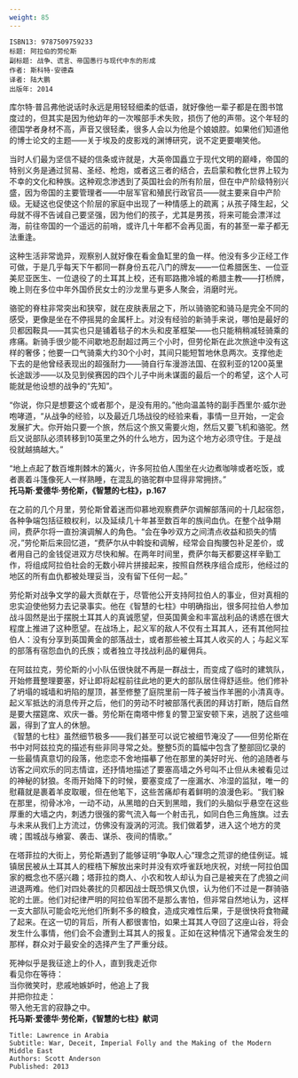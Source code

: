 ```yaml
---
weight: 85
---
```


```
ISBN13: 9787509759233
标题: 阿拉伯的劳伦斯
副标题: 战争、谎言、帝国愚行与现代中东的形成
作者: 斯科特·安德森
译者: 陆大鹏
出版年: 2014
```

库尔特·普吕弗他说话时永远是用轻轻细柔的低语，就好像他一辈子都是在图书馆度过的，但其实是因为他幼年的一次喉部手术失败，损伤了他的声带。这个年轻的德国学者身材不高，声音又很轻柔，很多人会以为他是个娘娘腔。如果他们知道他的博士论文的主题——关于埃及的皮影戏的渊博研究，说不定更要嘲笑他。

当时人们最为坚信不疑的信条或许就是，大英帝国矗立于现代文明的巅峰，帝国的特别义务是通过贸易、圣经、枪炮，或者这三者的结合，去启蒙和教化世界上较为不幸的文化和种族。这种观念渗透到了英国社会的所有阶层，但在中产阶级特别兴盛，因为帝国的主要管理者——中层军官和殖民行政官员——就主要来自中产阶级。无疑这也促使这个阶层的家庭中出现了一种情感上的疏离；从孩子降生起，父母就不得不告诫自己要坚强，因为他们的孩子，尤其是男孩，将来可能会漂洋过海，前往帝国的一个遥远的前哨，或许几十年都不会再见面，有的甚至一辈子都无法重逢。

这种生活非常诡异，观察别人就好像在看金鱼缸里的鱼一样。他没有多少正经工作可做，于是几乎每天下午都同一群身份五花八门的牌友——一位希腊医生、一位亚美尼亚医生、一位退役了的土耳其上校，还有耶路撒冷城的希腊主教——打桥牌，晚上则在多位中年外国侨民女士的沙龙里与更多人聚会，消磨时光。

骆驼的脊柱非常突出和狭窄，就在皮肤表层之下，所以骑骆驼和骑马是完全不同的感受，更像是坐在不停摇晃的金属杆上。对没有经验的新骑手来说，哪怕是最好的贝都因鞍具——其实也只是铺着毯子的木头和皮革框架——也只能稍稍减轻骑乘的疼痛。新骑手很少能不间歇地忍耐超过两三个小时，但劳伦斯在此次旅途中没有这样的奢侈；他要一口气骑乘大约30个小时，其间只能短暂地休息两次。支撑他走下去的是他曾经表现出的超强耐力——骑自行车漫游法国、在叙利亚的1200英里长途跋涉——以及见到侯赛因的四个儿子中尚未谋面的最后一个的希望，这个人可能就是他设想的战争的“先知”。

“你说，你只是想要这个或者那个，是没有用的。”他向温盖特的副手西里尔·威尔逊咆哮道，“从战争的经验，以及最近几场战役的经验来看，事情一旦开始，一定会发展扩大。你开始只要一个旅，然后这个旅又需要火炮，然后又要飞机和骆驼。然后又说部队必须转移到10英里之外的什么地方，因为这个地方必须守住。于是战役就越搞越大。”

“地上点起了数百堆荆棘木的篝火，许多阿拉伯人围坐在火边煮咖啡或者吃饭，或者裹着斗篷像死人一样熟睡，在混乱的骆驼群中显得非常拥挤。”  
**托马斯·爱德华·劳伦斯，《智慧的七柱》，p.167**

在之前的几个月里，劳伦斯曾着迷而仰慕地观察费萨尔调解部落间的十几起宿怨，各种争端包括征粮权利，以及延续几十年甚至数百年的族间血仇。在整个战争期间，费萨尔将一直扮演调解人的角色。“会在争吵双方之间清点收益和损失的情况，”劳伦斯后来回忆道，“费萨尔从中斡旋和调解，经常会自掏腰包补足差价，或者用自己的金钱促进双方尽快和解。在两年时间里，费萨尔每天都要这样辛勤工作，将组成阿拉伯社会的无数小碎片拼接起来，按照自然秩序组合成形，他经过的地区的所有血仇都被处理妥当，没有留下任何一起。”

劳伦斯对战争文学的最大贡献在于，尽管他公开支持阿拉伯人的事业，但对真相的忠实迫使他努力去记录事实。他在《智慧的七柱》中明确指出，很多阿拉伯人参加战斗固然是出于摆脱土耳其人的真诚愿望，但英国黄金和丰富战利品的诱惑在很大程度上推进了这种愿望。在战场上，起义军的敌人不仅有土耳其人，还有其他阿拉伯人：没有分享到英国黄金的部落战士，或者那些被土耳其人收买的人；与起义军的部落有宿怨血仇的氏族；或者独立寻找战利品的雇佣兵。

在阿兹拉克，劳伦斯的小小队伍很快就不再是一群战士，而变成了临时的建筑队，开始修葺整理要塞，好让即将起程前往此地的更大的部队居住得舒适些。他们修补了坍塌的城墙和坍陷的屋顶，甚至修整了庭院里前一阵子被当作羊圈的小清真寺。起义军抵达的消息传开之后，他们的劳动不时被部落代表团的拜访打断，随后自然是要大摆筵席、欢庆一番。劳伦斯在南塔中修复的警卫室安顿下来，逃脱了这些喧嚣，得到了宜人的休憩。  
《智慧的七柱》虽然细节极多——我们甚至可以说它被细节淹没了——但劳伦斯在书中对阿兹拉克的描述有些非同寻常之处。整整5页的篇幅中包含了整部回忆录的一些最情真意切的段落，他恋恋不舍地描摹了他在那里的美好时光、他的追随者与访客之间欢乐的同志情谊，还抒情地描述了要塞高墙之外号叫不止但从未被看见过的神秘的豺狼。冬雨开始降下的时候，要塞变成了一座漏水、冷湿的监狱，唯一的慰藉就是裹着羊皮取暖，但在他笔下，这些苦痛却有着鲜明的浪漫色彩。“我们躲在那里，彻骨冰冷，一动不动，从黑暗的白天到黑暗，我们的头脑似乎悬空在这些厚重的大墙之内，刺透力很强的雾气流入每一个射击孔，如同白色三角旌旗。过去与未来从我们上方流过，仿佛没有漩涡的河流。我们做着梦，进入这个地方的灵魂；围城战与飨宴、袭击、谋杀、夜间的情歌。”

在塔菲拉的大街上，劳伦斯遇到了能够证明“争取人心”理念之荒谬的绝佳例证。城镇居民被从土耳其人的桎梏下解放出来时并没有欢呼雀跃地庆祝，对统一阿拉伯国家的概念也不感兴趣；塔菲拉的商人、小农和牧人却认为自己是被夹在了虎狼之间进退两难。他们对四处袭扰的贝都因战士既恐惧又仇恨，认为他们不过是一群骑骆驼的土匪。他们对纪律严明的阿拉伯军团不是那么害怕，但非常自然地认为，这样一支大部队可能会吃光他们所剩不多的粮食，造成灾难性后果，于是很快将食物藏了起来。在这一切的背后，所有人都很害怕，如果土耳其人夺回了这座山谷，将会发生什么事情，他们会不会遭到土耳其人的报复。正如在这种情况下通常会发生的那样，群众对于最安全的选择产生了严重分歧。

死神似乎是我征途上的仆人，直到我走近你  
看见你在等待：  
当你微笑时，悲戚地嫉妒时，他追上了我  
并把你拉走：  
带入他无言的寂静之中。  
**托马斯·爱德华·劳伦斯，《智慧的七柱》献词**

```
Title: Lawrence in Arabia
Subtitle: War, Deceit, Imperial Folly and the Making of the Modern Middle East
Authors: Scott Anderson
Published: 2013
```
